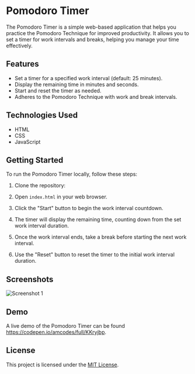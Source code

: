 # Pomodoro Timer

The Pomodoro Timer is a simple web-based application that helps you practice the Pomodoro Technique for improved productivity. It allows you to set a timer for work intervals and breaks, helping you manage your time effectively.

## Features

- Set a timer for a specified work interval (default: 25 minutes).
- Display the remaining time in minutes and seconds.
- Start and reset the timer as needed.
- Adheres to the Pomodoro Technique with work and break intervals.

## Technologies Used

- HTML
- CSS
- JavaScript

## Getting Started

To run the Pomodoro Timer locally, follow these steps:

1. Clone the repository:

2. Open `index.html` in your web browser.

3. Click the "Start" button to begin the work interval countdown.

4. The timer will display the remaining time, counting down from the set work interval duration.

5. Once the work interval ends, take a break before starting the next work interval.

6. Use the "Reset" button to reset the timer to the initial work interval duration.

## Screenshots

![Screenshot 1](insert-screenshot-url)

## Demo

A live demo of the Pomodoro Timer can be found https://codepen.io/amcodes/full/KKryjbp.

## License

This project is licensed under the [MIT License](LICENSE).
